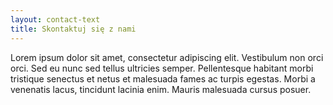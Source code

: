 ```yaml
---
layout: contact-text
title: Skontaktuj się z nami
---
```

Lorem ipsum dolor sit amet, consectetur adipiscing elit. Vestibulum non orci orci. Sed eu nunc sed tellus ultricies semper. Pellentesque habitant morbi tristique senectus et netus et malesuada fames ac turpis egestas. Morbi a venenatis lacus, tincidunt lacinia enim. Mauris malesuada cursus posuer.